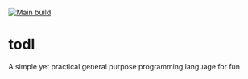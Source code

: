 [![Main build](https://github.com/ChrisKXu/todl/actions/workflows/main_build.yml/badge.svg)](https://github.com/ChrisKXu/todl/actions/workflows/main_build.yml)

# todl
A simple yet practical general purpose programming language for fun
